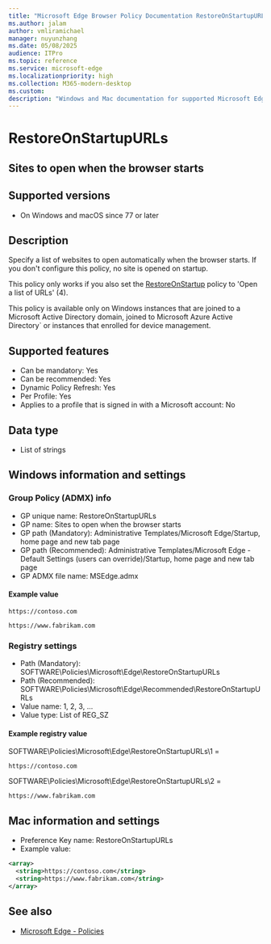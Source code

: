 ```yaml
---
title: "Microsoft Edge Browser Policy Documentation RestoreOnStartupURLs"
ms.author: jalam
author: vmliramichael
manager: nuyunzhang
ms.date: 05/08/2025
audience: ITPro
ms.topic: reference
ms.service: microsoft-edge
ms.localizationpriority: high
ms.collection: M365-modern-desktop
ms.custom:
description: "Windows and Mac documentation for supported Microsoft Edge Browser policy: Sites to open when the browser starts"
---
```


<!--THIS FILE IS AUTOMATICALLY GENERATED. MANUAL CHANGES WILL BE OVERWRITTEN.-->
<!--Please contact the Microsoft Edge Manageability team with any questions.-->

# RestoreOnStartupURLs

## Sites to open when the browser starts


## Supported versions

- On Windows and macOS since 77 or later

## Description

Specify a list of websites to open automatically when the browser starts. If you don't configure this policy, no site is opened on startup.

This policy only works if you also set the [RestoreOnStartup](RestoreOnStartup.md) policy to 'Open a list of URLs' (4).

This policy is available only on Windows instances that are joined to a Microsoft Active Directory domain, joined to Microsoft Azure Active Directory` or instances that enrolled for device management.

## Supported features

- Can be mandatory: Yes
- Can be recommended: Yes
- Dynamic Policy Refresh: Yes
- Per Profile: Yes
- Applies to a profile that is signed in with a Microsoft account: No

## Data type

- List of strings

## Windows information and settings

### Group Policy (ADMX) info

- GP unique name: RestoreOnStartupURLs
- GP name: Sites to open when the browser starts
- GP path (Mandatory): Administrative Templates/Microsoft Edge/Startup, home page and new tab page
- GP path (Recommended): Administrative Templates/Microsoft Edge - Default Settings (users can override)/Startup, home page and new tab page
- GP ADMX file name: MSEdge.admx

#### Example value

```
https://contoso.com
```

```
https://www.fabrikam.com
```

### Registry settings

- Path (Mandatory): SOFTWARE\Policies\Microsoft\Edge\RestoreOnStartupURLs
- Path (Recommended): SOFTWARE\Policies\Microsoft\Edge\Recommended\RestoreOnStartupURLs
- Value name: 1, 2, 3, ...
- Value type: List of REG_SZ

#### Example registry value

SOFTWARE\Policies\Microsoft\Edge\RestoreOnStartupURLs\1 =
```
https://contoso.com
```

SOFTWARE\Policies\Microsoft\Edge\RestoreOnStartupURLs\2 =
```
https://www.fabrikam.com
```




## Mac information and settings

- Preference Key name: RestoreOnStartupURLs
- Example value:

```xml
<array>
  <string>https://contoso.com</string>
  <string>https://www.fabrikam.com</string>
</array>
```

## See also
- [Microsoft Edge - Policies](../microsoft-edge-policies.md)
